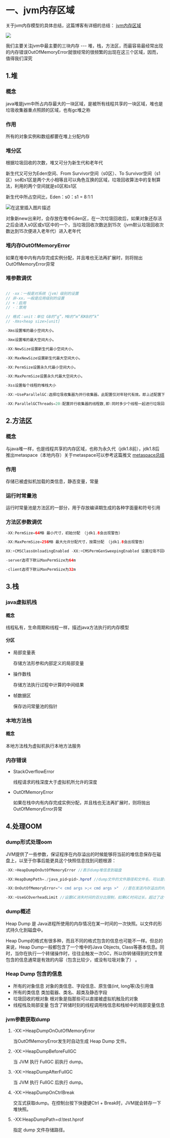# 一、jvm内存区域

关于jvm内存模型的具体总结，这篇博客有详细的总结：
[jvm内存区域](https://blog.csdn.net/weixin_41922289/article/details/89184550)

![](https://mmbiz.qpic.cn/mmbiz_png/PgqYrEEtEnoUSbbnzEiafyyQWUibOfnE3G1sZG1aJZSakhFe5d6QeiciaO9ZIDfHrFS9UZx8RfWfkPk9UZLCVdcriaQ/640?wx_fmt=png&tp=webp&wxfrom=5&wx_lazy=1&wx_co=1)

我们主要关注jvm中最主要的三块内存 --- 堆，栈，方法区，而最容易最经常出现的内存错误OutOfMemoryError就很经常的很频繁的出现在这三个区域，因而，值得我们深究

## 1.堆

### 概念
java堆是jvm中所占内存最大的一块区域，是被所有线程共享的一块区域，堆也是垃圾收集器重点照顾的区域，也有gc堆之称

### 作用
所有的对象实例和数组都要在堆上分配内存

### 堆分区
根据垃圾回收的次数，堆又可分为新生代和老年代


新生代又可分为Eden空间、From Survivor空间（s0区）、To Survivor空间（s1区）so和s1区是两个大小相等且可以角色互换的区域，垃圾回收算法中的复制算法，利用的两个空间就是s0区和s1区

新生代中所占空间比，Eden：s0：s1 = 8:1:1

![在这里插入图片描述](https://img-blog.csdnimg.cn/20190513231514887.png?x-oss-process=image/watermark,type_ZmFuZ3poZW5naGVpdGk,shadow_10,text_aHR0cHM6Ly9ibG9nLmNzZG4ubmV0L3dlaXhpbl80MTkyMjI4OQ==,size_16,color_FFFFFF,t_70)

对象新new出来时，会存放在堆中Eden区，在一次垃圾回收后，如果对象还存活之后会进入s0区或s1区中的一个，当垃圾回收次数达到15次（jvm默认垃圾回收次数达到15次便进入老年代）进入老年代

### 堆内存OutOfMemoryError
如果在堆中内有内存完成实例分配，并且堆也无法再扩展时，则将抛出OutOfMemoryError异常


### 堆参数调优

```java

// -xx：一般是对系统（jvm）级别的设置
// 非-xx，一般是应用级别的设置
// +：启用
// -：禁用

// 格式：unit：单位 GB的“g”，MB的“m”和KB的“k”
// -Xms<heap size>[unit] 

-Xms设置堆的最小空间大小。

-Xmx设置堆的最大空间大小。

-XX:NewSize设置新生代最小空间大小。

-XX:MaxNewSize设置新生代最大空间大小。

-XX:PermSize设置永久代最小空间大小。

-XX:MaxPermSize设置永久代最大空间大小。

-Xss设置每个线程的堆栈大小

-XX:+UseParallelGC:选择垃圾收集器为并行收集器。此配置仅对年轻代有效。即上述配置下,年轻代使用并发收集,而年老代仍旧使用串行收集。

-XX:ParallelGCThreads=20:配置并行收集器的线程数,即:同时多少个线程一起进行垃圾回收。此值最好配置与处理器数目相等。
```

## 2.方法区

### 概念
与java堆一样，也是线程共享的内存区域，也称为永久代（jdk1.8前），jdk1.8后
推出metaspace（本地内存）关于metaspace可以参考这篇推文 [metaspace总结](https://mp.weixin.qq.com/s?__biz=MzI4NDY5Mjc1Mg==&mid=2247483949&idx=1&sn=8b69d833bbc805e63d5b2fa7c73655f5&chksm=ebf6da52dc815344add64af6fb78fee439c8c27b539b3c0e87d8f6861c8422144d516ae0a837&scene=21#wechat_redirect)

### 作用
存储已被虚拟机加载的类信息，静态变量，常量

### 运行时常量池
运行时常量池是方法区的一部分，用于存放编译期生成的各种字面量和符号引用

### 方法区参数调优
```java
-XX:PermSize=64MB 最小尺寸，初始分配 （jdk1.8会出现警告）

-XX:MaxPermSize=256MB 最大允许分配尺寸，按需分配 （jdk1.8会出现警告）

XX:+CMSClassUnloadingEnabled -XX:+CMSPermGenSweepingEnabled 设置垃圾不回收 默认大小 

-server选项下默认MaxPermSize为64m 

-client选项下默认MaxPermSize为32m

```

## 3.栈

### java虚拟机栈

#### 概念
线程私有，生命周期和线程一样，描述java方法执行的内存模型

#### 分区
- 局部变量表

    存储方法形参和内部定义的局部变量

- 操作数栈

    存储方法执行过程中计算的中间结果

- 帧数据区

    保存访问常量池的指针



### 本地方法栈

#### 概念
本地方法栈为虚拟机执行本地方法服务

### 内存错误

- StackOverflowError

    线程请求的栈深度大于虚拟机所允许的深度

- OutOfMemoryError

    如果在栈中内有内存完成实例分配，并且栈也无法再扩展时，则将抛出OutOfMemoryError异常

## 4.处理OOM

### dump形式处理oom
JVM提供了一些参数，保证程序在内存溢出的时候能够将当前的堆信息保存在磁盘上，以至于你事后能更具这个快照信息找到问题根源：

```java
-XX:+HeapDumpOnOutOfMemoryError //表示dump堆信息到磁盘

-XX:HeapDumpPath=./java_pid<pid>.hprof //dump文件的文件路径和文件名，可以是任意的文件名，如果文件名中包含<pid>，会被替换成JVM应用的pid

-XX:OnOutOfMemoryError="< cmd args >;< cmd args >"  //是在发送内存溢出的时候执行的命令，例如：我想在内存溢出的时候重启服务器。-XX:OnOutOfMemoryError="shutdown -r" 

-XX:+UseGCOverheadLimit //设置GC消失时间的百分比限制，如果GC时间过长，超过了这个限制，那么就会触发内存溢出错误。
```
### dump概述

Heap Dump 是 Java进程所使用的内存情况在某一时间的一次快照。以文件的形式持久化到磁盘中。

Heap Dump的格式有很多种，而且不同的格式包含的信息也可能不一样。但总的来说，Heap Dump一般都包含了一个堆中的Java Objects, Class等基本信息。同时，当你在执行一个转储操作时，往往会触发一次GC，所以你转储得到的文件里包含的信息通常是有效的内容（包含比较少，或没有垃圾对象了） 。

### Heap Dump 包含的信息

* 所有的对象信息
对象的类信息、字段信息、原生值(int, long等)及引用值
* 所有的类信息
类加载器、类名、超类及静态字段
* 垃圾回收的根对象
根对象是指那些可以直接被虚拟机触及的对象
* 线程栈及局部变量
包含了转储时刻的线程调用栈信息和栈帧中的局部变量信息


### jvm参数获取dump
1. -XX:+HeapDumpOnOutOfMemoryError

    当OutOfMemoryError发生时自动生成 Heap Dump 文件。


2. -XX:+HeapDumpBeforeFullGC    

    当 JVM 执行 FullGC 前执行 dump。

3. -XX:+HeapDumpAfterFullGC

    当 JVM 执行 FullGC 后执行 dump。

4. -XX:+HeapDumpOnCtrlBreak

    交互式获取dump。在控制台按下快捷键Ctrl + Break时，JVM就会转存一下堆快照。

5. -XX:HeapDumpPath=d:\test.hprof

    指定 dump 文件存储路径。